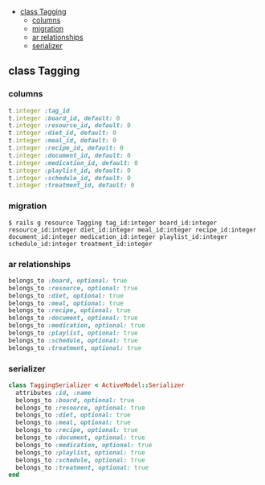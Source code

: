 <!-- START doctoc generated TOC please keep comment here to allow auto update -->
<!-- DON'T EDIT THIS SECTION, INSTEAD RE-RUN doctoc TO UPDATE -->


- [class Tagging](#class-tagging)
  - [columns](#columns)
  - [migration](#migration)
  - [ar relationships](#ar-relationships)
  - [serializer](#serializer)

<!-- END doctoc generated TOC please keep comment here to allow auto update -->

## class Tagging

### columns

```ruby
t.integer :tag_id
t.integer :board_id, default: 0
t.integer :resource_id, default: 0
t.integer :diet_id, default: 0
t.integer :meal_id, default: 0
t.integer :recipe_id, default: 0
t.integer :document_id, default: 0
t.integer :medication_id, default: 0
t.integer :playlist_id, default: 0
t.integer :schedule_id, default: 0
t.integer :treatment_id, default: 0
```

### migration

```
$ rails g resource Tagging tag_id:integer board_id:integer resource_id:integer diet_id:integer meal_id:integer recipe_id:integer document_id:integer medication_id:integer playlist_id:integer schedule_id:integer treatment_id:integer
```

### ar relationships

```ruby
belongs_to :board, optional: true
belongs_to :resource, optional: true
belongs_to :diet, optional: true
belongs_to :meal, optional: true
belongs_to :recipe, optional: true
belongs_to :document, optional: true
belongs_to :medication, optional: true
belongs_to :playlist, optional: true
belongs_to :schedule, optional: true
belongs_to :treatment, optional: true
```

### serializer

```ruby
class TaggingSerializer < ActiveModel::Serializer
  attributes :id, :name
  belongs_to :board, optional: true
  belongs_to :resource, optional: true
  belongs_to :diet, optional: true
  belongs_to :meal, optional: true
  belongs_to :recipe, optional: true
  belongs_to :document, optional: true
  belongs_to :medication, optional: true
  belongs_to :playlist, optional: true
  belongs_to :schedule, optional: true
  belongs_to :treatment, optional: true
end
```

